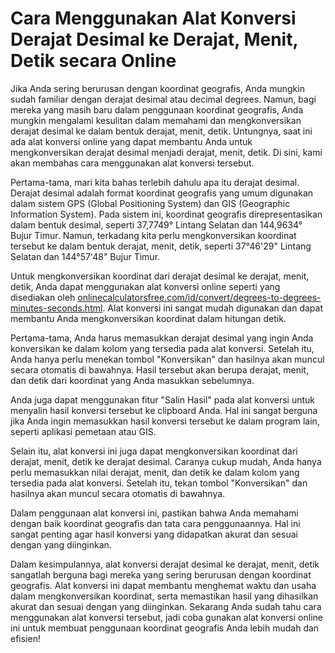 Cara Menggunakan Alat Konversi Derajat Desimal ke Derajat, Menit, Detik secara Online
=====================================================================================

Jika Anda sering berurusan dengan koordinat geografis, Anda mungkin sudah familiar dengan derajat desimal atau decimal degrees. Namun, bagi mereka yang masih baru dalam penggunaan koordinat geografis, Anda mungkin mengalami kesulitan dalam memahami dan mengkonversikan derajat desimal ke dalam bentuk derajat, menit, detik. Untungnya, saat ini ada alat konversi online yang dapat membantu Anda untuk mengkonversikan derajat desimal menjadi derajat, menit, detik. Di sini, kami akan membahas cara menggunakan alat konversi tersebut.

Pertama-tama, mari kita bahas terlebih dahulu apa itu derajat desimal. Derajat desimal adalah format koordinat geografis yang umum digunakan dalam sistem GPS (Global Positioning System) dan GIS (Geographic Information System). Pada sistem ini, koordinat geografis direpresentasikan dalam bentuk desimal, seperti 37,7749° Lintang Selatan dan 144,9634° Bujur Timur. Namun, terkadang kita perlu mengkonversikan koordinat tersebut ke dalam bentuk derajat, menit, detik, seperti 37°46'29" Lintang Selatan dan 144°57'48" Bujur Timur.

Untuk mengkonversikan koordinat dari derajat desimal ke derajat, menit, detik, Anda dapat menggunakan alat konversi online seperti yang disediakan oleh [onlinecalculatorsfree.com/id/convert/degrees-to-degrees-minutes-seconds.html](http://onlinecalculatorsfree.com/id/convert/degrees-to-degrees-minutes-seconds.html). Alat konversi ini sangat mudah digunakan dan dapat membantu Anda mengkonversikan koordinat dalam hitungan detik.

Pertama-tama, Anda harus memasukkan derajat desimal yang ingin Anda konversikan ke dalam kolom yang tersedia pada alat konversi. Setelah itu, Anda hanya perlu menekan tombol "Konversikan" dan hasilnya akan muncul secara otomatis di bawahnya. Hasil tersebut akan berupa derajat, menit, dan detik dari koordinat yang Anda masukkan sebelumnya.

Anda juga dapat menggunakan fitur "Salin Hasil" pada alat konversi untuk menyalin hasil konversi tersebut ke clipboard Anda. Hal ini sangat berguna jika Anda ingin memasukkan hasil konversi tersebut ke dalam program lain, seperti aplikasi pemetaan atau GIS.

Selain itu, alat konversi ini juga dapat mengkonversikan koordinat dari derajat, menit, detik ke derajat desimal. Caranya cukup mudah, Anda hanya perlu memasukkan nilai derajat, menit, dan detik ke dalam kolom yang tersedia pada alat konversi. Setelah itu, tekan tombol "Konversikan" dan hasilnya akan muncul secara otomatis di bawahnya.

Dalam penggunaan alat konversi ini, pastikan bahwa Anda memahami dengan baik koordinat geografis dan tata cara penggunaannya. Hal ini sangat penting agar hasil konversi yang didapatkan akurat dan sesuai dengan yang diinginkan.

Dalam kesimpulannya, alat konversi derajat desimal ke derajat, menit, detik sangatlah berguna bagi mereka yang sering berurusan dengan koordinat geografis. Alat konversi ini dapat membantu menghemat waktu dan usaha dalam mengkonversikan koordinat, serta memastikan hasil yang dihasilkan akurat dan sesuai dengan yang diinginkan. Sekarang Anda sudah tahu cara menggunakan alat konversi tersebut, jadi coba gunakan alat konversi online ini untuk membuat penggunaan koordinat geografis Anda lebih mudah dan efisien!